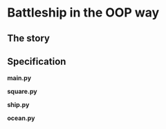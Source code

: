 # Battleship in the OOP way

## The story

## Specification


__main.py__

__square.py__

__ship.py__

__ocean.py__
